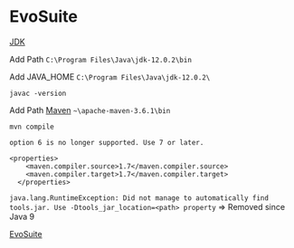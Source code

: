 # EvoSuite

[JDK](https://www.oracle.com/technetwork/java/javase/downloads/index.html)

Add Path `C:\Program Files\Java\jdk-12.0.2\bin`

Add JAVA_HOME `C:\Program Files\Java\jdk-12.0.2\`

`javac -version`

Add Path [Maven](https://maven.apache.org/) `~\apache-maven-3.6.1\bin`

`mvn compile`

`option 6 is no longer supported. Use 7 or later.`

```
<properties>
    <maven.compiler.source>1.7</maven.compiler.source>
    <maven.compiler.target>1.7</maven.compiler.target>
  </properties>
```

`java.lang.RuntimeException: Did not manage to automatically find tools.jar. Use -Dtools_jar_location=<path> property` => Removed since Java 9

[EvoSuite](http://www.evosuite.org/documentation/tutorial-part-1/)

